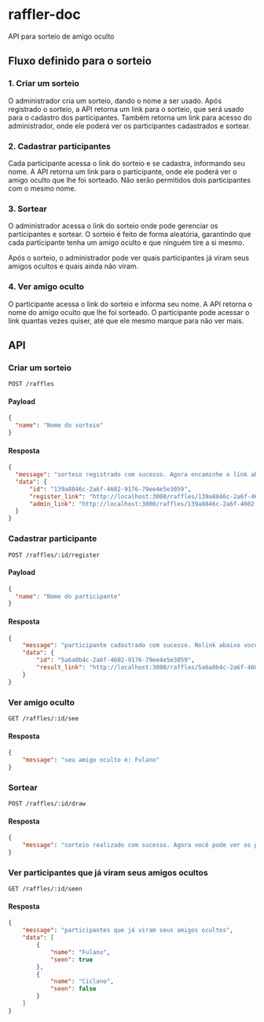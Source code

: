 # raffler-doc
API para sorteio de amigo oculto

## Fluxo definido para o sorteio

### 1. Criar um sorteio

O administrador cria um sorteio, dando o nome a ser usado. Após registrado o sorteio, a API retorna um link para o sorteio, que será usado para o cadastro dos participantes. Também retorna um link para acesso do administrador, onde ele poderá ver os participantes cadastrados e sortear.

### 2. Cadastrar participantes

Cada participante acessa o link do sorteio e se cadastra, informando seu nome. A API retorna um link para o participante, onde ele poderá ver o amigo oculto que lhe foi sorteado. Não serão permitidos dois participantes com o mesmo nome.

### 3. Sortear

O administrador acessa o link do sorteio onde pode gerenciar os participantes e sortear. O sorteio é feito de forma aleatória, garantindo que cada participante tenha um amigo oculto e que ninguém tire a si mesmo.

Após o sorteio, o administrador pode ver quais participantes já viram seus amigos ocultos e quais ainda não viram. 

### 4. Ver amigo oculto

O participante acessa o link do sorteio e informa seu nome. A API retorna o nome do amigo oculto que lhe foi sorteado. O participante pode acessar o link quantas vezes quiser, até que ele mesmo marque para não ver mais.

## API

### Criar um sorteio

```
POST /raffles
```

#### Payload

```json
{
  "name": "Nome do sorteio"
}
```

#### Resposta

```json
{
  "message": "sorteio registrado com sucesso. Agora encaminhe o link abaixo para os participantes se cadastrarem",
  "data": {
      "id": "139a8846c-2a6f-4602-9176-79ee4e5e3059",
      "register_link": "http://localhost:3000/raffles/139a8846c-2a6f-4602-9176-79ee4e5e3059/register",
      "admin_link": "http://localhost:3000/raffles/139a8846c-2a6f-4602-9176-79ee4e5e3059/admin"
  }
}
```

### Cadastrar participante

```
POST /raffles/:id/register
```

#### Payload

```json
{
  "name": "Nome do participante"
}
```

#### Resposta

```json
{
    "message": "participante cadastrado com sucesso. Nolink abaixo você pode ver o seu amigo oculto depois que o sorteio for realizado",
    "data": {
        "id": "5a6a0b4c-2a6f-4602-9176-79ee4e5e3059",
        "result_link": "http://localhost:3000/raffles/5a6a0b4c-2a6f-4602-9176-79ee4e5e3059/see"
    }
}
```

### Ver amigo oculto

```
GET /raffles/:id/see
```

#### Resposta

```json
{
    "message": "seu amigo oculto é: Fulano"
}
```

### Sortear

```
POST /raffles/:id/draw
```

#### Resposta

```json
{
    "message": "sorteio realizado com sucesso. Agora você pode ver os participantes que já viram seus amigos ocultos e os que ainda não viram",
}
```

### Ver participantes que já viram seus amigos ocultos

```
GET /raffles/:id/seen
```

#### Resposta

```json
{
    "message": "participantes que já viram seus amigos ocultos",
    "data": [
        {
            "name": "Fulano",
            "seen": true
        },
        {
            "name": "Ciclano",
            "seen": false
        }
    ]
}
```